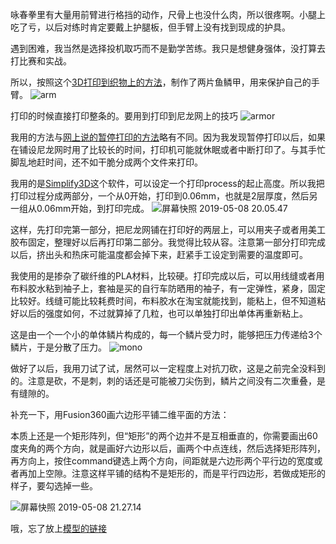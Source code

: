 <!--
.. title: 3D打印盔甲
.. slug: 3D_printed_armor
.. date: 2019-05-08 12:00 UTC+08:00
.. tags: 
.. category: 3D print
.. link:
.. description:
.. type: text
-->

咏春拳里有大量用前臂进行格挡的动作，尺骨上也没什么肉，所以很疼啊。小腿上吃了亏，以后对练时肯定要戴上护腿板，但手臂上没有找到现成的护具。

遇到困难，我当然是选择投机取巧而不是勤学苦练。我只是想健身强体，没打算去打比赛和实战。

所以，按照这个[3D打印到织物上的方法](https://www.thingiverse.com/thing:2787803)，制作了两片鱼鳞甲，用来保护自己的手臂。
![arm](https://i.loli.net/2019/05/08/5cd2ec5de5b0d.jpg)

打印的时候直接打印整条的。要用到打印到尼龙网上的技巧
![armor](https://i.loli.net/2019/05/08/5cd2ece07c48a.jpg)

我用的方法与[网上说的暂停打印的方法](https://www.thingiverse.com/thing:2787803)略有不同。因为我发现暂停打印以后，如果在铺设尼龙网时用了比较长的时间，打印机可能就休眠或者中断打印了。与其手忙脚乱地赶时间，还不如干脆分成两个文件来打印。

我用的是[Simplify3D](https://www.simplify3d.com/)这个软件，可以设定一个打印process的起止高度。所以我把打印过程分成两部分，一个从0开始，打印到0.06mm，也就是2层厚度，然后另一组从0.06mm开始，到打印完成。
![屏幕快照 2019-05-08 20.05.47](https://i.loli.net/2019/05/08/5cd2ed0c4e581.png)


这样，先打印完第一部分，把尼龙网铺在打印好的两层上，可以用夹子或者用美工胶布固定，整理好以后再打印第二部分。我觉得比较从容。注意第一部分打印完成以后，挤出头和热床可能温度都会掉下来，赶紧手工设定到需要的温度即可。

我使用的是掺杂了碳纤维的PLA材料，比较硬。打印完成以后，可以用线缝或者用布料胶水粘到袖子上，套袖是买的自行车防晒用的袖子，有一定弹性，紧身，固定比较好。线缝可能比较耗费时间，布料胶水在淘宝就能找到，能粘上，但不知道粘好以后的强度如何，不过就算掉了几粒，也可以单独打印出单体再重新粘上。

这是由一个一个小的单体鳞片构成的，每一个鳞片受力时，能够把压力传递给3个鳞片，于是分散了压力。
![mono](https://i.loli.net/2019/05/08/5cd2ed34eaa92.jpg)

做好了以后，我用刀试了试，居然可以一定程度上对抗刀砍，这是之前完全没料到的。注意是砍，不是刺，刺的话还是可能被刀尖伤到，鳞片之间没有二次重叠，是有缝隙的。

补充一下，用Fusion360画六边形平铺二维平面的方法：

本质上还是一个矩形阵列，但“矩形”的两个边并不是互相垂直的，你需要画出60度夹角的两个方向，就是画好六边形以后，画两个中点连线，然后选择矩形阵列，再方向上，按住command键选上两个方向，间距就是六边形两个平行边的宽度或者再加上空隙。注意这样平铺的结构不是矩形的，而是平行四边形，若做成矩形的样子，要勾选掉一些。

![屏幕快照 2019-05-08 21.27.14](https://i.loli.net/2019/05/08/5cd2d98eac1e1.png)

哦，忘了放上[模型的链接](https://www.thingiverse.com/thing:3615893)